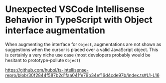 # Unexpected VSCode Intellisense Behavior in TypeScript with Object interface augmentation
When augmenting the interface for `Object`, augmentations are not shown as suggestions when the cursor is placed over a valid JavaScript object.
This is certainly a very niche use case (most developers probably would be hesitant to prototype-pollute `Object`)

https://github.com/hubol/ts-intellisense-repro/blob/30f2844f587b2d1faa041fe79b34ef16d4cde97b/index.ts#L1-L16